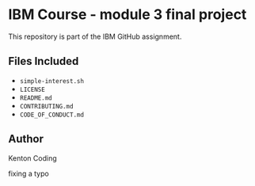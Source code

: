 # IBM Course - module 3 final project

This repository is part of the IBM GitHub assignment.

## Files Included

- `simple-interest.sh`
- `LICENSE`
- `README.md`
- `CONTRIBUTING.md`
- `CODE_OF_CONDUCT.md`

## Author

Kenton Coding

 fixing a typo
